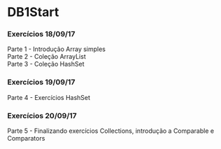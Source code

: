 # DB1Start

### Exercícios 18/09/17

Parte 1 - Introdução Array simples  
Parte 2 - Coleção ArrayList  
Parte 3 - Coleção HashSet  

### Exercícios 19/09/17

Parte 4 - Exercícios HashSet  

### Exercícios 20/09/17

Parte 5 - Finalizando exercícios Collections, introdução a Comparable e Comparators  
